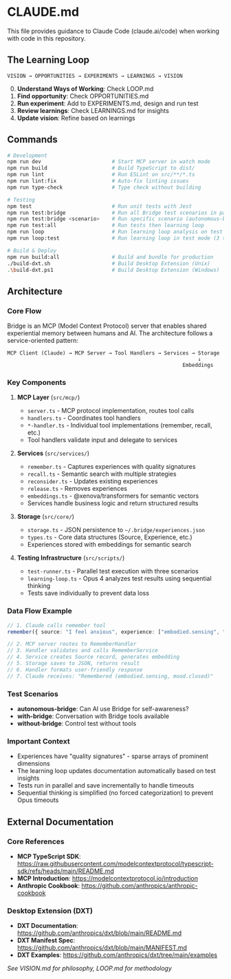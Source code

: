 # CLAUDE.md

This file provides guidance to Claude Code (claude.ai/code) when working with code in this repository.

## The Learning Loop

```text
VISION → OPPORTUNITIES → EXPERIMENTS → LEARNINGS → VISION
```

0. **Understand Ways of Working**: Check LOOP.md
1. **Find opportunity**: Check OPPORTUNITIES.md
2. **Run experiment**: Add to EXPERIMENTS.md, design and run test
3. **Review learnings**: Check LEARNINGS.md for insights
4. **Update vision**: Refine based on learnings

## Commands

```bash
# Development
npm run dev                       # Start MCP server in watch mode
npm run build                     # Build TypeScript to dist/
npm run lint                      # Run ESLint on src/**/*.ts
npm run lint:fix                  # Auto-fix linting issues
npm run type-check                # Type check without building

# Testing
npm test                          # Run unit tests with Jest
npm run test:bridge               # Run all Bridge test scenarios in parallel
npm run test:bridge <scenario>    # Run specific scenario (autonomous-bridge, with-bridge, without-bridge)
npm run test:all                  # Run tests then learning loop
npm run loop                      # Run learning loop analysis on test results
npm run loop:test                 # Run learning loop in test mode (3 thoughts vs 15)

# Build & Deploy
npm run build:all                 # Build and bundle for production
./build-dxt.sh                    # Build Desktop Extension (Unix)
.\build-dxt.ps1                   # Build Desktop Extension (Windows)
```

## Architecture

### Core Flow

Bridge is an MCP (Model Context Protocol) server that enables shared experiential memory between humans and AI. The architecture follows a service-oriented pattern:

```text
MCP Client (Claude) → MCP Server → Tool Handlers → Services → Storage
                                                              ↓
                                                         Embeddings
```

### Key Components

1. **MCP Layer** (`src/mcp/`)
   - `server.ts` - MCP protocol implementation, routes tool calls
   - `handlers.ts` - Coordinates tool handlers
   - `*-handler.ts` - Individual tool implementations (remember, recall, etc.)
   - Tool handlers validate input and delegate to services

2. **Services** (`src/services/`)
   - `remember.ts` - Captures experiences with quality signatures
   - `recall.ts` - Semantic search with multiple strategies
   - `reconsider.ts` - Updates existing experiences
   - `release.ts` - Removes experiences
   - `embeddings.ts` - @xenova/transformers for semantic vectors
   - Services handle business logic and return structured results

3. **Storage** (`src/core/`)
   - `storage.ts` - JSON persistence to `~/.bridge/experiences.json`
   - `types.ts` - Core data structures (Source, Experience, etc.)
   - Experiences stored with embeddings for semantic search

4. **Testing Infrastructure** (`src/scripts/`)
   - `test-runner.ts` - Parallel test execution with three scenarios
   - `learning-loop.ts` - Opus 4 analyzes test results using sequential thinking
   - Tests save individually to prevent data loss

### Data Flow Example

```typescript
// 1. Claude calls remember tool
remember({ source: "I feel anxious", experience: ["embodied.sensing", "mood.closed"] })

// 2. MCP server routes to RememberHandler
// 3. Handler validates and calls RememberService
// 4. Service creates Source record, generates embedding
// 5. Storage saves to JSON, returns result
// 6. Handler formats user-friendly response
// 7. Claude receives: "Remembered (embodied.sensing, mood.closed)"
```

### Test Scenarios

- **autonomous-bridge**: Can AI use Bridge for self-awareness?
- **with-bridge**: Conversation with Bridge tools available
- **without-bridge**: Control test without tools

### Important Context

- Experiences have "quality signatures" - sparse arrays of prominent dimensions
- The learning loop updates documentation automatically based on test insights
- Tests run in parallel and save incrementally to handle timeouts
- Sequential thinking is simplified (no forced categorization) to prevent Opus timeouts

## External Documentation

### Core References
- **MCP TypeScript SDK**: https://raw.githubusercontent.com/modelcontextprotocol/typescript-sdk/refs/heads/main/README.md
- **MCP Introduction**: https://modelcontextprotocol.io/introduction
- **Anthropic Cookbook**: https://github.com/anthropics/anthropic-cookbook

### Desktop Extension (DXT)
- **DXT Documentation**: https://github.com/anthropics/dxt/blob/main/README.md
- **DXT Manifest Spec**: https://github.com/anthropics/dxt/blob/main/MANIFEST.md
- **DXT Examples**: https://github.com/anthropics/dxt/tree/main/examples

*See VISION.md for philosophy, LOOP.md for methodology*